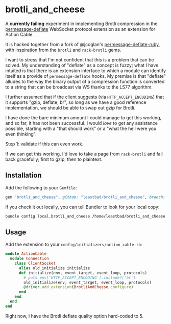 # brotli_and_cheese

A **currently failing** experiment in implementing Brotli compression in the
[permessage-deflate](https://tools.ietf.org/html/draft-ietf-hybi-permessage-compression)
WebSocket protocol extension as an extension for Action Cable.

It is hacked together from a fork of @jcoglan's [permessage-deflate-ruby](https://github.com/faye/permessage-deflate-ruby), with inspiration from the `brotli` and `rack-brotli` gems.

I want to stress that I'm not confident that this is a problem that can be solved. My understanding of "deflate" as a concept is fuzzy; what I have intuited is that there is an extension interface to which a module can identify itself as a provide of `permessage-deflate` hooks. My premise is that "deflate" alludes to the way the binary output of a compression function is converted to a string that can be broadcast via WS thanks to the LS77 algorithm.

I further assumed that if the client suggests (via `HTTP_ACCEPT_ENCODING`) that it supports "gzip, deflate, br", so long as we have a good reference implementation, we should be able to swap out gzip for Brotli.

I have done the bare minimum amount I could manage to get this working, and so far, it has not been successful. I would _love_ to get any assistance possible, starting with a "that should work" or a "what the hell were you even thinking".

Step 1: validate if this can even work.

If we can get this working, I'd love to take a page from `rack-brotli` and fall back gracefully; first to gzip, then to plaintext.

## Installation

Add the following to your `Gemfile`:

```ruby
gem "brotli_and_cheese", github: "leastbad/brotli_and_cheese", branch: "main"
```

If you check it out locally, you can tell Bundler to look for your local copy:

```bash
bundle config local.brotli_and_cheese /home/leastbad/brotli_and_cheese
```

## Usage

Add the extension to your `config/initializers/action_cable.rb`:

```rb
module ActionCable
  module Connection
    class ClientSocket
      alias old_initialize initialize
      def initialize(env, event_target, event_loop, protocols)
        # puts env['HTTP_ACCEPT_ENCODING'].include?('br')
        old_initialize(env, event_target, event_loop, protocols)
        @driver.add_extension(BrotliAndCheese.configure)
      end
    end
  end
end
```

Right now, I have the Brotli deflate quality option hard-coded to 5.
